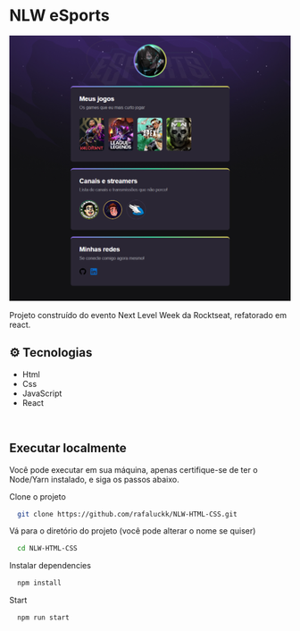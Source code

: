 # NLW eSports

![preview](/src//images/preview.png)


Projeto construído do evento Next Level Week da Rocktseat, refatorado em react.


## ⚙ Tecnologias

- Html
- Css
- JavaScript
- React

<br>

## Executar localmente

Você pode executar em sua máquina, apenas certifique-se de ter o Node/Yarn instalado, e siga os passos abaixo.

Clone o projeto

```bash
  git clone https://github.com/rafaluckk/NLW-HTML-CSS.git
```

Vá para o diretório do projeto (você pode alterar o nome se quiser)

```bash
  cd NLW-HTML-CSS
```

Instalar dependencies

```bash
  npm install
```

Start

```bash
  npm run start
```

